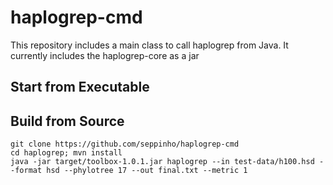 # haplogrep-cmd
This repository includes a main class to call haplogrep from Java. It currently includes the haplogrep-core as a jar 

## Start from Executable
        
## Build from Source
    git clone https://github.com/seppinho/haplogrep-cmd
    cd haplogrep; mvn install 
    java -jar target/toolbox-1.0.1.jar haplogrep --in test-data/h100.hsd --format hsd --phylotree 17 --out final.txt --metric 1
